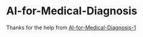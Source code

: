 # AI-for-Medical-Diagnosis
Thanks for the help from [AI-for-Medical-Diagnosis-1](https://github.com/santiagoom/AI-for-Medical-Diagnosis-1)
